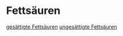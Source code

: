 # Fettsäuren

[gesättigte Fettsäuren](gesättigte_Fettsäuren/gesättigte%20Fettsäuren.md)
[ungesättigte Fettsäuren](ungesättigte_Fettsäuren/ungesättigte%20Fettsäuren.md)
